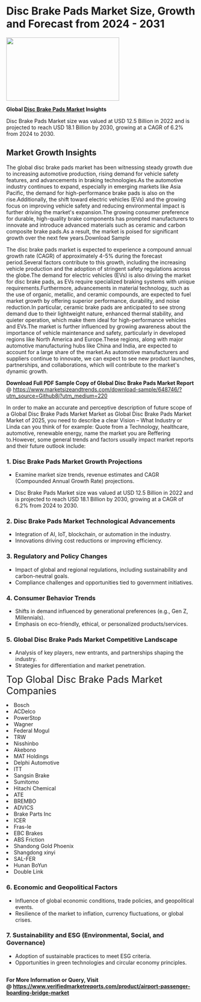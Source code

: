 <H1>Disc Brake Pads Market Size, Growth and Forecast from 2024 - 2031</H1><img class="aligncenter size-medium wp-image-584254" src="https://thirdeyenews.in/wp-content/uploads/2024/09/Global-Market-Research-300x168.jpeg" alt="" width="300" height="168" /><p><strong>Global&nbsp;<a href="https://www.marketsizeandtrends.com/download-sample/648746/?utm_source=Github8j?utm_medium=220">Disc Brake Pads Market</a> Insights</strong></p><p>Disc Brake Pads Market size was valued at USD 12.5 Billion in 2022 and is projected to reach USD 18.1 Billion by 2030, growing at a CAGR of 6.2% from 2024 to 2030.</p><p><h2>Market Growth Insights</h2> <p>The global disc brake pads market has been witnessing steady growth due to increasing automotive production, rising demand for vehicle safety features, and advancements in braking technologies.As the automotive industry continues to expand, especially in emerging markets like Asia Pacific, the demand for high-performance brake pads is also on the rise.Additionally, the shift toward electric vehicles (EVs) and the growing focus on improving vehicle safety and reducing environmental impact is further driving the market's expansion.The growing consumer preference for durable, high-quality brake components has prompted manufacturers to innovate and introduce advanced materials such as ceramic and carbon composite brake pads.As a result, the market is poised for significant growth over the next few years.Download Sample</p> <p>The disc brake pads market is expected to experience a compound annual growth rate (CAGR) of approximately 4-5% during the forecast period.Several factors contribute to this growth, including the increasing vehicle production and the adoption of stringent safety regulations across the globe.The demand for electric vehicles (EVs) is also driving the market for disc brake pads, as EVs require specialized braking systems with unique requirements.Furthermore, advancements in material technology, such as the use of organic, metallic, and ceramic compounds, are expected to fuel market growth by offering superior performance, durability, and noise reduction.In particular, ceramic brake pads are anticipated to see strong demand due to their lightweight nature, enhanced thermal stability, and quieter operation, which make them ideal for high-performance vehicles and EVs.The market is further influenced by growing awareness about the importance of vehicle maintenance and safety, particularly in developed regions like North America and Europe.These regions, along with major automotive manufacturing hubs like China and India, are expected to account for a large share of the market.As automotive manufacturers and suppliers continue to innovate, we can expect to see new product launches, partnerships, and collaborations, which will contribute to the market's dynamic growth.</p><p><span class=""><strong>Download Full PDF Sample Copy of Global Disc Brake Pads Market Report</strong> @ <a href="https://www.marketsizeandtrends.com/download-sample/648746/?utm_source=Github8j?utm_medium=220" target="_blank">https://www.marketsizeandtrends.com/download-sample/648746/?utm_source=Github8j?utm_medium=220</a></span></p><p>In order to make an accurate and perceptive description of future scope of a Global&nbsp;Disc Brake Pads Market Market as Global&nbsp;Disc Brake Pads Market Market of 2025, you need to describe a clear Vision &ndash; What Industry or Linda can you think of for example: Quote from a Technology, healthcare, automotive, renewable energy, name the market you are Reffering to.However, some general trends and factors usually impact market reports and their future outlook include:</p><h3>1.&nbsp;<strong>Disc Brake Pads Market Growth Projections</strong></h3><ul><li>Examine market size trends, revenue estimates and CAGR (Compounded Annual Growth Rate) projections.</li><li><p>Disc Brake Pads Market size was valued at USD 12.5 Billion in 2022 and is projected to reach USD 18.1 Billion by 2030, growing at a CAGR of 6.2% from 2024 to 2030.</p></li></ul><h3>2.&nbsp;<strong>Disc Brake Pads Market Technological Advancements</strong></h3><ul><li>Integration of AI, IoT, blockchain, or automation in the industry.</li><li>Innovations driving cost reductions or improving efficiency.</li></ul><h3>3.&nbsp;<strong>Regulatory and Policy Changes</strong></h3><ul><li>Impact of global and regional regulations, including sustainability and carbon-neutral goals.</li><li>Compliance challenges and opportunities tied to government initiatives.</li></ul><h3>4.&nbsp;<strong>Consumer Behavior Trends</strong></h3><ul><li>Shifts in demand influenced by generational preferences (e.g., Gen Z, Millennials).</li><li>Emphasis on eco-friendly, ethical, or personalized products/services.</li></ul><h3>5.&nbsp;<strong>Global Disc Brake Pads Market Competitive Landscape</strong></h3><ul><li>Analysis of key players, new entrants, and partnerships shaping the industry.</li><li>Strategies for differentiation and market penetration.</li></ul><p data-pm-slice="1 1 []"><span style="color: inherit; font-family: inherit; font-size: 25px;">Top Global Disc Brake Pads Market Companies</span></p><div class="" data-test-id=""><p><li>Bosch</li><li> ACDelco</li><li> PowerStop</li><li> Wagner</li><li> Federal Mogul</li><li> TRW</li><li> Nisshinbo</li><li> Akebono</li><li> MAT Holdings</li><li> Delphi Automotive</li><li> ITT</li><li> Sangsin Brake</li><li> Sumitomo</li><li> Hitachi Chemical</li><li> ATE</li><li> BREMBO</li><li> ADVICS</li><li> Brake Parts Inc</li><li> ICER</li><li> Fras-le</li><li> EBC Brakes</li><li> ABS Friction</li><li> Shandong Gold Phoenix</li><li> Shangdong xinyi</li><li> SAL-FER</li><li> Hunan BoYun</li><li> Double Link</li></p></div><h3>6.&nbsp;<strong>Economic and Geopolitical Factors</strong></h3><ul><li>Influence of global economic conditions, trade policies, and geopolitical events.</li><li>Resilience of the market to inflation, currency fluctuations, or global crises.</li></ul><h3>7.&nbsp;<strong>Sustainability and ESG (Environmental, Social, and Governance)</strong></h3><ul><li>Adoption of sustainable practices to meet ESG criteria.</li><li>Opportunities in green technologies and circular economy principles.</li></ul><h2><strong style="font-size: 14px;">For More Information or Query, Visit @&nbsp;</strong><a style="background-color: #ffffff; font-size: 14px;" href="https://www.marketsizeandtrends.com/report/disc-brake-pads-market/" target="_blank">https://www.verifiedmarketreports.com/product/airport-passenger-boarding-bridge-market</a></h2>